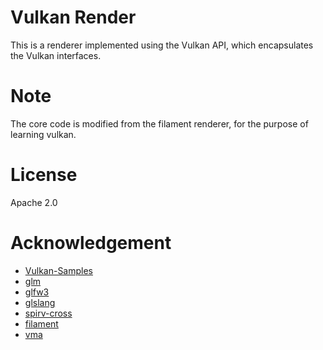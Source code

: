 # Vulkan Render
This is a renderer implemented using the Vulkan API, which encapsulates the Vulkan interfaces.

# Note
The core code is modified from the filament renderer, for the purpose of learning vulkan.

# License
Apache 2.0

# Acknowledgement

- [Vulkan-Samples](https://github.com/KhronosGroup/Vulkan-Samples)
- [glm](https://github.com/g-truc/glm)
- [glfw3](https://github.com/glfw/glfw)
- [glslang](https://github.com/KhronosGroup/glslang)
- [spirv-cross](https://github.com/KhronosGroup/SPIRV-Cross)
- [filament](https://github.com/google/filament)
- [vma](https://github.com/GPUOpen-LibrariesAndSDKs/VulkanMemoryAllocator)
